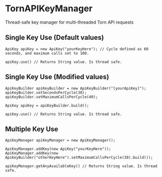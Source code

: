 # TornAPIKeyManager
Thread-safe key manager for multi-threaded Torn API requests

## Single Key Use (Default values)

```
ApiKey apiKey = new ApiKey("yourKeyHere"); // Cycle defined as 60 seconds, and maximum calls set to 100.

apiKey.use() // Returns String value. Is thread safe.
```

## Single Key Use (Modified values)

```
ApiKeyBuilder apiKeyBuilder = new ApiKeyBuilder("[yourApiKey]");
apiKeyBuilder.setSecondsPerCycle(30);
apiKeyBuilder.setMaximumCallsPerCycle(40);

ApiKey apiKey = apiKeyBuilder.build();

apiKey.use() // Returns String value. Is thread safe.
```

## Multiple Key Use

```
ApiKeyManager apiKeyManager = new ApiKeyManager();

ApiKeyManager.addKey(new ApiKey("yourKeyHere"));
ApiKeyManager.addKey(new ApiKeyBuilder("otherKeyHere").setMaximumCallsPerCycle(30).build());

apiKeyManager.getAnyAvailableKey() // Returns String value. Is thread safe.
```

